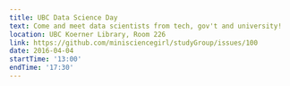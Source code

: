 ```yaml
---
title: UBC Data Science Day
text: Come and meet data scientists from tech, gov't and university! 
location: UBC Koerner Library, Room 226
link: https://github.com/minisciencegirl/studyGroup/issues/100
date: 2016-04-04
startTime: '13:00'
endTime: '17:30'
---
```

